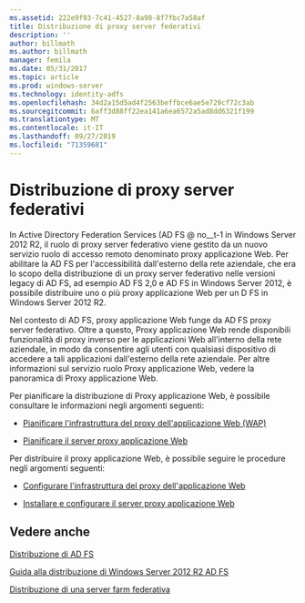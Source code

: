```yaml
---
ms.assetid: 222e9f93-7c41-4527-8a98-8f7fbc7a58af
title: Distribuzione di proxy server federativi
description: ''
author: billmath
ms.author: billmath
manager: femila
ms.date: 05/31/2017
ms.topic: article
ms.prod: windows-server
ms.technology: identity-adfs
ms.openlocfilehash: 34d2a15d5ad4f2563beffbce6ae5e729cf72c3ab
ms.sourcegitcommit: 6aff3d88ff22ea141a6ea6572a5ad8dd6321f199
ms.translationtype: MT
ms.contentlocale: it-IT
ms.lasthandoff: 09/27/2019
ms.locfileid: "71359681"
---
```

# <a name="deploying-federation-server-proxies"></a>Distribuzione di proxy server federativi

In Active Directory Federation Services \(AD FS @ no__t-1 in Windows Server 2012 R2, il ruolo di proxy server federativo viene gestito da un nuovo servizio ruolo di accesso remoto denominato proxy applicazione Web. Per abilitare la AD FS per l'accessibilità dall'esterno della rete aziendale, che era lo scopo della distribuzione di un proxy server federativo nelle versioni legacy di AD FS, ad esempio AD FS 2,0 e AD FS in Windows Server 2012, è possibile distribuire uno o più proxy applicazione Web per un D FS in Windows Server 2012 R2.  
  
Nel contesto di AD FS, proxy applicazione Web funge da AD FS proxy server federativo. Oltre a questo, Proxy applicazione Web rende disponibili funzionalità di proxy inverso per le applicazioni Web all'interno della rete aziendale, in modo da consentire agli utenti con qualsiasi dispositivo di accedere a tali applicazioni dall'esterno della rete aziendale. Per altre informazioni sul servizio ruolo Proxy applicazione Web, vedere la panoramica di Proxy applicazione Web.  
  
Per pianificare la distribuzione di Proxy applicazione Web, è possibile consultare le informazioni negli argomenti seguenti:  
  
-   [Pianificare l'infrastruttura del proxy dell'applicazione Web (WAP)](https://technet.microsoft.com/library/dn383648.aspx)  
  
-   [Pianificare il server proxy applicazione Web](https://technet.microsoft.com/library/dn383647.aspx)  
  
Per distribuire il proxy applicazione Web, è possibile seguire le procedure negli argomenti seguenti:  
  
-   [Configurare l'infrastruttura del proxy dell'applicazione Web](https://technet.microsoft.com/library/dn383644.aspx)  
  
-   [Installare e configurare il server proxy applicazione Web](https://technet.microsoft.com/library/dn383662.aspx)  
  
 
## <a name="see-also"></a>Vedere anche 

[Distribuzione di AD FS](../../ad-fs/AD-FS-Deployment.md)  

[Guida alla distribuzione di Windows Server 2012 R2 AD FS](../../ad-fs/deployment/Windows-Server-2012-R2-AD-FS-Deployment-Guide.md)  
 
[Distribuzione di una server farm federativa](../../ad-fs/deployment/Deploying-a-Federation-Server-Farm.md)  
  

